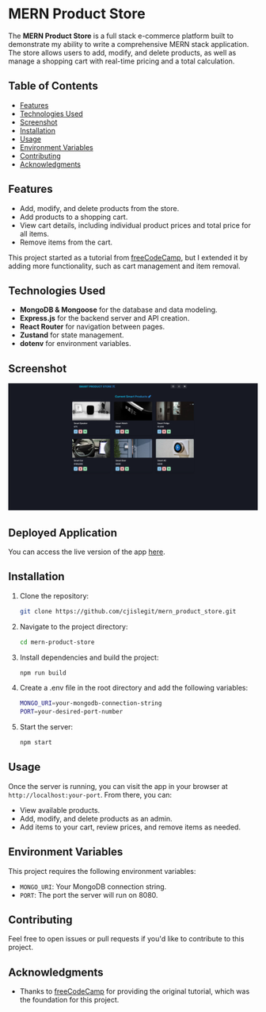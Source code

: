 # MERN Product Store

The **MERN Product Store** is a full stack e-commerce platform built to demonstrate my ability to write a comprehensive MERN stack application. The store allows users to add, modify, and delete products, as well as manage a shopping cart with real-time pricing and a total calculation.

## Table of Contents

- [Features](#features)
- [Technologies Used](#technologies-used)
- [Screenshot](#screenshot)
- [Installation](#installation)
- [Usage](#usage)
- [Environment Variables](#environment-variables)
- [Contributing](#contributing)
- [Acknowledgments](#acknowledgments)

## Features

- Add, modify, and delete products from the store.
- Add products to a shopping cart.
- View cart details, including individual product prices and total price for all items.
- Remove items from the cart.

This project started as a tutorial from [freeCodeCamp](https://www.youtube.com/watch?v=O3BUHwfHf84&t=761s&ab_channel=freeCodeCamp.org), but I extended it by adding more functionality, such as cart management and item removal.

## Technologies Used

- **MongoDB & Mongoose** for the database and data modeling.
- **Express.js** for the backend server and API creation.
- **React Router** for navigation between pages.
- **Zustand** for state management.
- **dotenv** for environment variables.

## Screenshot

![Screenshot of application](./screenshot-mern-product-store-9vlu.onrender.com-2024.10.20-17_16_21.png)

## Deployed Application

You can access the live version of the app [here](https://mern-product-store-9vlu.onrender.com/).

## Installation

1. Clone the repository:
   ```bash
   git clone https://github.com/cjislegit/mern_product_store.git
   ```
2. Navigate to the project directory:
   ```bash
   cd mern-product-store
   ```
3. Install dependencies and build the project:
   ```bash
   npm run build
   ```
4. Create a .env file in the root directory and add the following variables:
   ```bash
   MONGO_URI=your-mongodb-connection-string
   PORT=your-desired-port-number
   ```
5. Start the server:
   ```bash
   npm start
   ```

## Usage

Once the server is running, you can visit the app in your browser at `http://localhost:your-port`. From there, you can:

- View available products.
- Add, modify, and delete products as an admin.
- Add items to your cart, review prices, and remove items as needed.

## Environment Variables

This project requires the following environment variables:

- `MONGO_URI`: Your MongoDB connection string.
- `PORT`: The port the server will run on 8080.

## Contributing

Feel free to open issues or pull requests if you'd like to contribute to this project.

## Acknowledgments

- Thanks to [freeCodeCamp](https://www.youtube.com/watch?v=O3BUHwfHf84&t=761s&ab_channel=freeCodeCamp.org) for providing the original tutorial, which was the foundation for this project.
